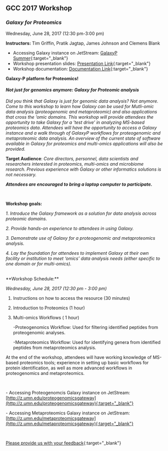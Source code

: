 ## **GCC 2017 Workshop**

### **_Galaxy for Proteomics_**
Wednesday, June 28, 2017 (12:30 pm-3:00 pm) 

**Instructors:** Tim Griffin, Pratik Jagtap, James Johnson and Clemens Blank

- Accessing Galaxy instance on JetStream: [GalaxyP Summer](http://z.umn.edu/galaxypsummer){:target="_blank"}
- Workshop presentation slides: [Presentation Link](link.link){:target="_blank"}
- Workshop documentation: [Documentation Link](https://drive.google.com/file/d/0B0i8ZGSZOMmdYXIzcDNyazFqT3c/view){:target="_blank"}

**Galaxy-P platform for Proteomics!**

#### ***Not just for genomics anymore: Galaxy for Proteomic analysis*** 
_Did you think that Galaxy is just for genomic data analysis? Not anymore. Come to this workshop to learn how Galaxy can be used for Mutli-omic data analysis (proteogenomic and metaproteomic) and also applications that cross the ‘omic domains. This workshop will provide attendees the opportunity to take Galaxy for a 'test drive' in analyzing MS-based proteomics data. Attendees will have the opportunity to access a Galaxy instance and a walk through of GalaxyP workflows for proteogenomic and metaproteomic data analysis. An overview of the current state of software available in Galaxy for proteomics and multi-omics applications will also be provided._ 

**Target Audience**: _Core directors, personnel, data scientists and researchers interested in proteomics, multi-omics and microbiome research. Previous experience with Galaxy or other informatics solutions is not necessary._


**_Attendees are encouraged to bring a laptop computer to participate._**

<br>

**Workshop goals:**

_1. Introduce the Galaxy framework as a solution for data analysis across proteomic domains._

_2. Provide hands-on experience to attendees in using Galaxy._

_3. Demonstrate use of Galaxy for a proteogenomic and metaproteomics analysis._

_4. Lay the foundation for attendees to implement Galaxy at their own facility or institution to meet ‘omics’ data analysis needs (either specific to one domain or for multi-omics)._

<br>
**Workshop Schedule:**

 _Wednesday, June 28, 2017 (12:30 pm - 3:00 pm)_
 
1. Instructions on how to access the resource (30 minutes)

2. Introduction to Proteomics (1 hour)

3. Multi-omics Workflows ( 1 hour)

   -Proteogenomics Workflow: Used for filtering identified peptides from proteogenomic analyses.
 
   -Metaproteomics Workflow: Used for identifying genera from identified peptides from metaproteomics analysis.

At the end of the workshop, attendees will have working knowledge of MS-based proteomics tools; experience in setting up basic workflows for protein identification, as well as more advanced workflows in proteogenomics and metaproteomics. 

<br>

\- Accessing Proteogenomcis Galaxy instance on JetStream: [http://z.umn.edu/proteogenomicsgateway](http://z.umn.edu/proteogenomicsgateway){:target="_blank"}

\- Accessing Metaproteomics Galaxy instance on JetStream: [http://z.umn.edu/metaproteomicsgateway](http://z.umn.edu/metaproteomicsgateway){:target="_blank"}

<br>

[Please provide us with your feedback](https://z.umn.edu/gcc17fb){:target="_blank"}



